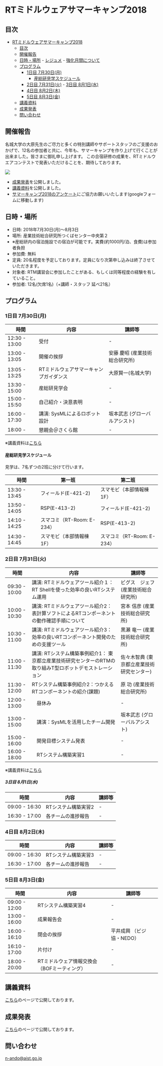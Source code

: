 <a name="summer_camp"></a>
# RTミドルウェアサマーキャンプ2018 

## 目次
<!-- TOC -->

- [RTミドルウェアサマーキャンプ2018](#rtミドルウェアサマーキャンプ2018)
    - [目次](#目次)
    - [開催報告](#開催報告)
    - [日時・場所](#日時・場所)
            - [レジュメ](#レジュメ)
            - [強化月間について](#強化月間について)
    - [プログラム](#プログラム)
        - [1日目 7月30日(月)](#1日目-7月30日月)
            - [産総研見学スケジュール](#産総研見学スケジュール)
        - [2日目 7月31日(火)](#2日目-7月31日火)
                - [3日目  8月1日(水)](#3日目--8月1日水)
        - [4日目  8月2日(木)](#4日目--8月2日木)
        - [5日目  8月3日(金)](#5日目--8月3日金)
    - [講義資料](#講義資料)
    - [成果発表](#成果発表)
    - [問い合わせ](#問い合わせ)

<!-- /TOC -->
## 開催報告

名城大学の大原先生のご尽力と多くの特別講師やサポートスタッフのご支援のおかげで、12名の参加者と共に、今年も、サマーキャンプを作り上げて行くことが出来ました。皆さまに御礼申し上げます。
この合宿研修の成果を、RTミドルウエアコンテストで発表いただけることを、期待しております。


![](https://tmp.openrtm.org/openrtm/sites/default/files/6548/syuugou2.jpg)

- [成果発表](summercamp2018_results)を公開しました。
- [講義資料](summercamp2018_resume)を公開しました。
- [サマーキャンプ2018のアンケート](https://goo.gl/forms/j12HssiJ1mizVL7O2)にご協力お願いいたします(googleフォームに移動します)

## 日時・場所
- 日時: 2018年7月30日(月)～8月3日
- 場所: 産業技術総合研究所つくばセンター中央第２
- ※産総研内の宿泊施設での宿泊が可能です。実費(約1000円/泊、食費)は参加者負担
- 参加費: 無料
- 定員: 20名程度を予定しております。定員になり次第申し込みは終了させていただきます。
- 対象者: RTM講習会に参加したことがある、もしくは同等程度の経験を有していること。 
- 参加者: 12名(欠席1名)（+講師・スタッフ 延べ21名）

<!--
#### レジュメ

サマーキャンプの[レジュメ](summercamp2018_resume_rc5.pdf)を更新しました。(2018.07.27)
-->

<!--
#### 強化月間について

RTミドルウェアサマーキャンプは、参加要件として1回以上RTM講習会を受講経験があること、もしくは同等の知識があること、としております。
これまでRTM講習会を受講したことがない場合は、以下の日程で講習会を実施しますので、こちらにご参加ください。

- [6/22 RTミドルウェア強化月間の申し込み(7月4日 名城大)開始](bootcamp_meijyo)
- [6/22 RTミドルウェア強化月間の申し込み(7月6日 早稲田大)開始](bootcamp_waseda)
- [6/22 RTミドルウェア講習会＠都産技研(7月24日)のご案内](tutorial_irit)
-->

## プログラム

### 1日目 7月30日(月)

|    時間       | 内容  | 講師等 |
|---------------|------|---|
| 12:30 - 13:00 | 受付 | - |
| 13:00 - 13:05 | 開催の挨拶 | 安藤 慶昭 (産業技術総合研究所) |
| 13:05 - 13:25 | RTミドルウェアサマーキャンプガイダンス     | 大原賢一(名城大学) |
| 13:30 - 15:00 | 産総研見学会         | - |
| 15:00 - 15:50 | 自己紹介・決意表明   | - |
| 16:00 - 17:30 | 講演: SysMLによるロボット設計    | 坂本武志 (グローバルアシスト) |
| 18:00 -       | 懇親会＠さくら館     | - |

※講義資料は[こちら](summercamp2018_resume)

#### 産総研見学スケジュール

見学は、7名ずつの2班に分けて行います。

|    時間       | 第一班  | 第二班 |
|---------------|------|--------|
| 13:30 - 13:45 | フィールド(E-421-2)  | スマモビ（本部情報棟 1F） |
| 13:50 - 14:05 | RSP(E-413-2)  | フィールド(E-421-2) |
| 14:10 - 14:25 | スマコミ（RT-Room: E-234）  | RSP(E-413-2) |
| 14:30 - 14:45 | スマモビ（本部情報棟 1F）  | スマコミ（RT-Room: E-234） |



### 2日目 7月31日(火)


|    時間       | 内容  | 講師等 |
|---------------|------|--------|
| 09:30 - 10:00 | 講演: RTミドルウェアツール紹介１：RT Shellを使った効率の良いRTシステム運用 | ビグス　ジェフ(産業技術総合研究所) |
| 10:00 - 10:30 | 講演: RTミドルウェアツール紹介2：表計算ソフトによるRTコンポーネントの動作確認手順について | 宮本 信彦 (産業技術総合研究所) |
| 10:30 - 11:00 | 講演: RTミドルウェアツール紹介3：効率の良いRTコンポーネント開発のための支援ツール | 黒瀬 竜一 (産業技術総合研究所) |
| 11:00 - 11:30 | 講演: RTシステム構築事例紹介1： 東京都立産業技術研究センターのRTMの取り組みT型ロボットデモストレーション  |  佐々木智典 (東京都立産業技術研究センター) |
| 11:30 - 12:00 | RTシステム構築事例紹介2：つかえるRTコンポーネントの紹介(課題) | 原 功 (産業技術総合研究所) |
| 12:00 - 13:00 |　昼休み               |  -  |
| 13:00 - 15:00 |　講演：SysMLを活用したチーム開発      |  坂本武志 (グローバルアシスト)  |
| 15:00 - 16:00 |　開発目標システム発表  |  -  |
| 16:00 - 18:00 |　RTシステム構築実習1   |  -  |

※講義資料は[こちら](summercamp2018_resume)

##### 3日目  8月1日(水)

|    時間       | 内容  | 講師等 |
|---------------|------|--------|
| 09:00 - 16:30 | RTシステム構築実習2  |  -  |
| 16:30 - 17:00 | 各チームの進捗報告  |  -  |

### 4日目  8月2日(木)

|    時間       | 内容  | 講師等 |
|---------------|------|--------|
| 09:00 - 16:30 | RTシステム構築実習3  |  -  |
| 16:30 - 17:00 | 各チームの進捗報告  |  -  |

### 5日目  8月3日(金)

|    時間       | 内容  | 講師等 |
|---------------|------|--------|
| 09:00 - 12:00 |  RTシステム構築実習4  |  -  |
| 13:00 - 16:00 |  成果報告会  |  -  |
| 16:00 - 16:10 |  閉会の挨拶  | 平井成興 （ビジ協・NEDO）|
| 16:10 - 17:00 |  片付け  |  -  |
| 18:00 - 20:00 |  RTミドルウェア情報交換会（BOFミーティング）  |  -  |

## 講義資料

[こちら](summercamp2018_resume)のページで公開しております。

## 成果発表

[こちら](summercamp2018)のページで公開しております。

## 問い合わせ

 n-ando@aist.go.jp
